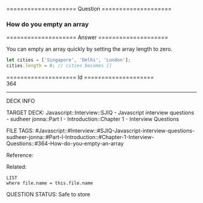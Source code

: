 ==================== Question ====================  

### How do you empty an array  

==================== Answer ====================  

You can empty an array quickly by setting the array length to zero.

```javascript
let cities = ['Singapore', 'Delhi', 'London'];
cities.length = 0; // cities becomes []
```

==================== Id ====================  
364

---

DECK INFO

TARGET DECK: Javascript::Interview::SJIQ - Javascript interview questions - sudheer jonna::Part I - Introduction::Chapter 1 - Interview Questions

FILE TAGS: #Javascript::#Interview::#SJIQ-Javascript-interview-questions-sudheer-jonna::#Part-I-Introduction::#Chapter-1-Interview-Questions::#364-How-do-you-empty-an-array

Reference:

Related:

```dataview
LIST
where file.name = this.file.name
```

QUESTION STATUS: Safe to store
